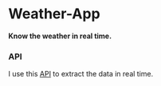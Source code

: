 # Weather-App

**Know the weather in real time.**


### API
I use this [API](https://openweathermap.org/ "Link API") to extract the data in real time.
